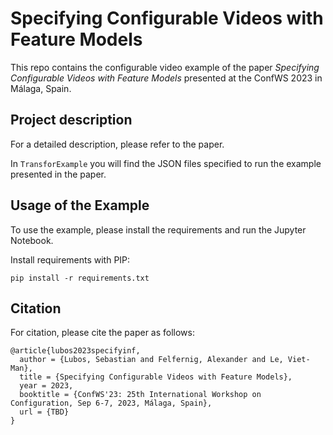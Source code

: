 # Specifying Configurable Videos with Feature Models
This repo contains the configurable video example of the paper _Specifying Configurable Videos with Feature Models_ presented at the ConfWS 2023 in Málaga, Spain.

## Project description
For a detailed description, please refer to the paper.

In ``TransforExample`` you will find the JSON files specified to run the example presented in the paper.

## Usage of the Example
To use the example, please install the requirements and run the Jupyter Notebook.

Install requirements with PIP:
```
pip install -r requirements.txt
```

## Citation
For citation, please cite the paper as follows:
```
@article{lubos2023specifyinf,
  author = {Lubos, Sebastian and Felfernig, Alexander and Le, Viet-Man},
  title = {Specifying Configurable Videos with Feature Models},
  year = 2023,
  booktitle = {ConfWS'23: 25th International Workshop on Configuration, Sep 6-7, 2023, Málaga, Spain},
  url = {TBD}
}
```
